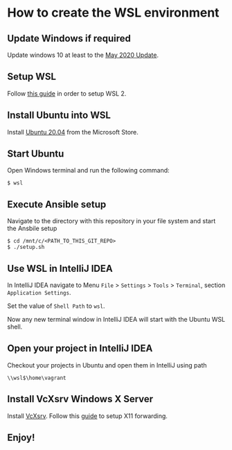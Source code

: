 # How to create the WSL environment

## Update Windows if required
Update windows 10 at least to the [May 2020 Update](https://support.microsoft.com/en-us/help/4028685/windows-10-get-the-update).

## Setup WSL
Follow [this guide](https://docs.microsoft.com/en-us/windows/wsl/install-win10) in order to setup WSL 2.

## Install Ubuntu into WSL
Install [Ubuntu 20.04](https://www.microsoft.com/en-us/p/ubuntu-2004-lts/9n6svws3rx71?activetab=pivot:overviewtab) from the Microsoft Store. 

## Start Ubuntu
Open Windows terminal and run the following command:
    
    $ wsl

## Execute Ansible setup
Navigate to the directory with this repository in your file system and start the Ansbile setup

    $ cd /mnt/c/<PATH_TO_THIS_GIT_REPO>
    $ ./setup.sh

## Use WSL in IntelliJ IDEA
In IntelliJ IDEA navigate to Menu `File` > `Settings` > `Tools` > `Terminal`, section `Application Settings`.

Set the value of `Shell Path` to `wsl`.

Now any new terminal window in IntelliJ IDEA will start with the Ubuntu WSL shell.

## Open your project in IntelliJ IDEA
Checkout your projects in Ubuntu and open them in IntelliJ using path

    \\wsl$\home\vagrant

## Install VcXsrv Windows X Server
Install [VcXsrv](https://sourceforge.net/projects/vcxsrv/).
Follow this [guide](https://stackoverflow.com/questions/61110603/how-to-set-up-working-x11-forwarding-on-wsl2) to setup X11 forwarding.
    
## Enjoy!

